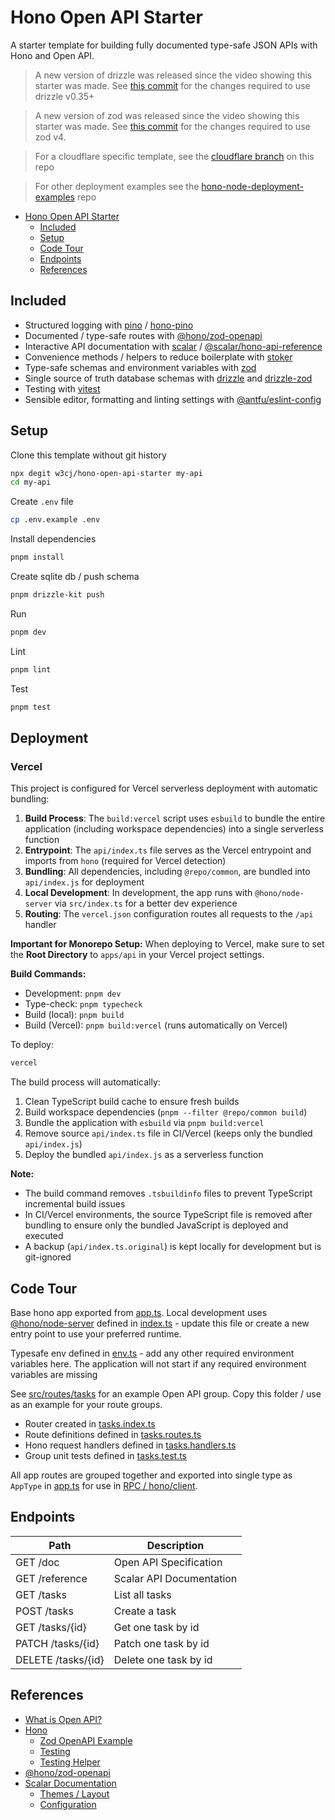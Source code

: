 # Hono Open API Starter

A starter template for building fully documented type-safe JSON APIs with Hono and Open API.

> A new version of drizzle was released since the video showing this starter was made. See [this commit](https://github.com/w3cj/hono-open-api-starter/commit/92525ff84fb2a247c8245cc889b2320d7b3b6e2c) for the changes required to use drizzle v0.35+

> A new version of zod was released since the video showing this starter was made. See [this commit](https://github.com/w3cj/hono-open-api-starter/commit/f7f88dfc40cb7bda53f8729983d8308c2d6c780b) for the changes required to use zod v4.

> For a cloudflare specific template, see the [cloudflare branch](https://github.com/w3cj/hono-open-api-starter/tree/cloudflare) on this repo

> For other deployment examples see the [hono-node-deployment-examples](https://github.com/w3cj/hono-node-deployment-examples) repo

- [Hono Open API Starter](#hono-open-api-starter)
  - [Included](#included)
  - [Setup](#setup)
  - [Code Tour](#code-tour)
  - [Endpoints](#endpoints)
  - [References](#references)

## Included

- Structured logging with [pino](https://getpino.io/) / [hono-pino](https://www.npmjs.com/package/hono-pino)
- Documented / type-safe routes with [@hono/zod-openapi](https://github.com/honojs/middleware/tree/main/packages/zod-openapi)
- Interactive API documentation with [scalar](https://scalar.com/#api-docs) / [@scalar/hono-api-reference](https://github.com/scalar/scalar/tree/main/packages/hono-api-reference)
- Convenience methods / helpers to reduce boilerplate with [stoker](https://www.npmjs.com/package/stoker)
- Type-safe schemas and environment variables with [zod](https://zod.dev/)
- Single source of truth database schemas with [drizzle](https://orm.drizzle.team/docs/overview) and [drizzle-zod](https://orm.drizzle.team/docs/zod)
- Testing with [vitest](https://vitest.dev/)
- Sensible editor, formatting and linting settings with [@antfu/eslint-config](https://github.com/antfu/eslint-config)

## Setup

Clone this template without git history

```sh
npx degit w3cj/hono-open-api-starter my-api
cd my-api
```

Create `.env` file

```sh
cp .env.example .env
```

Install dependencies

```sh
pnpm install
```

Create sqlite db / push schema

```sh
pnpm drizzle-kit push
```

Run

```sh
pnpm dev
```

Lint

```sh
pnpm lint
```

Test

```sh
pnpm test
```

## Deployment

### Vercel

This project is configured for Vercel serverless deployment with automatic bundling:

1. **Build Process**: The `build:vercel` script uses `esbuild` to bundle the entire application (including workspace dependencies) into a single serverless function
2. **Entrypoint**: The `api/index.ts` file serves as the Vercel entrypoint and imports from `hono` (required for Vercel detection)
3. **Bundling**: All dependencies, including `@repo/common`, are bundled into `api/index.js` for deployment
4. **Local Development**: In development, the app runs with `@hono/node-server` via `src/index.ts` for a better dev experience
5. **Routing**: The `vercel.json` configuration routes all requests to the `/api` handler

**Important for Monorepo Setup:**
When deploying to Vercel, make sure to set the **Root Directory** to `apps/api` in your Vercel project settings.

**Build Commands:**

- Development: `pnpm dev`
- Type-check: `pnpm typecheck`
- Build (local): `pnpm build`
- Build (Vercel): `pnpm build:vercel` (runs automatically on Vercel)

To deploy:

```sh
vercel
```

The build process will automatically:

1. Clean TypeScript build cache to ensure fresh builds
2. Build workspace dependencies (`pnpm --filter @repo/common build`)
3. Bundle the application with `esbuild` via `pnpm build:vercel`
4. Remove source `api/index.ts` file in CI/Vercel (keeps only the bundled `api/index.js`)
5. Deploy the bundled `api/index.js` as a serverless function

**Note:**

- The build command removes `.tsbuildinfo` files to prevent TypeScript incremental build issues
- In CI/Vercel environments, the source TypeScript file is removed after bundling to ensure only the bundled JavaScript is deployed and executed
- A backup (`api/index.ts.original`) is kept locally for development but is git-ignored

## Code Tour

Base hono app exported from [app.ts](./src/app.ts). Local development uses [@hono/node-server](https://hono.dev/docs/getting-started/nodejs) defined in [index.ts](./src/index.ts) - update this file or create a new entry point to use your preferred runtime.

Typesafe env defined in [env.ts](./src/env.ts) - add any other required environment variables here. The application will not start if any required environment variables are missing

See [src/routes/tasks](./src/routes/tasks/) for an example Open API group. Copy this folder / use as an example for your route groups.

- Router created in [tasks.index.ts](./src/routes/tasks/tasks.index.ts)
- Route definitions defined in [tasks.routes.ts](./src/routes/tasks/tasks.routes.ts)
- Hono request handlers defined in [tasks.handlers.ts](./src/routes/tasks/tasks.handlers.ts)
- Group unit tests defined in [tasks.test.ts](./src/routes/tasks/tasks.test.ts)

All app routes are grouped together and exported into single type as `AppType` in [app.ts](./src/app.ts) for use in [RPC / hono/client](https://hono.dev/docs/guides/rpc).

## Endpoints

| Path               | Description              |
| ------------------ | ------------------------ |
| GET /doc           | Open API Specification   |
| GET /reference     | Scalar API Documentation |
| GET /tasks         | List all tasks           |
| POST /tasks        | Create a task            |
| GET /tasks/{id}    | Get one task by id       |
| PATCH /tasks/{id}  | Patch one task by id     |
| DELETE /tasks/{id} | Delete one task by id    |

## References

- [What is Open API?](https://swagger.io/docs/specification/v3_0/about/)
- [Hono](https://hono.dev/)
  - [Zod OpenAPI Example](https://hono.dev/examples/zod-openapi)
  - [Testing](https://hono.dev/docs/guides/testing)
  - [Testing Helper](https://hono.dev/docs/helpers/testing)
- [@hono/zod-openapi](https://github.com/honojs/middleware/tree/main/packages/zod-openapi)
- [Scalar Documentation](https://github.com/scalar/scalar/tree/main/?tab=readme-ov-file#documentation)
  - [Themes / Layout](https://github.com/scalar/scalar/blob/main/documentation/themes.md)
  - [Configuration](https://github.com/scalar/scalar/blob/main/documentation/configuration.md)
